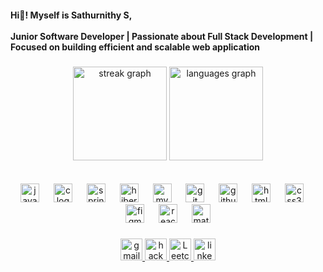 <h4 align="left">Hi👋! Myself is Sathurnithy S,<br><br>Junior Software Developer |  Passionate about Full Stack Development | Focused on building efficient and scalable web application</h4>

###

<div align="center">
  <img src="https://streak-stats.demolab.com?user=Sadhurnithy&locale=en&mode=daily&theme=dracula&hide_border=false&border_radius=5" height="150" alt="streak graph"  />
  <img src="https://github-readme-stats.vercel.app/api/top-langs?username=Sadhurnithy&locale=en&hide_title=false&layout=compact&card_width=320&langs_count=6&theme=dracula&hide_border=false" height="150" alt="languages graph"  />
</div>

<br>
<br>

<div align="center">
  <img src="https://skillicons.dev/icons?i=java" height="30" alt="java logo"  />
  <img width="15" />
  <img src="https://skillicons.dev/icons?i=c" height="30" alt="c logo"  />
  <img width="15" />
  <img src="https://skillicons.dev/icons?i=spring" height="30" alt="spring logo"  />
  <img width="15" />
  <img src="https://skillicons.dev/icons?i=hibernate" height="30" alt="hibernate logo"  />
  <img width="15" />
  <img src="https://skillicons.dev/icons?i=mysql" height="30" alt="mysql logo"  />
  <img width="15" />
  <img src="https://skillicons.dev/icons?i=git" height="30" alt="git logo"  />
  <img width="15" />
  <img src="https://skillicons.dev/icons?i=github" height="30" alt="github logo"  />
  <img width="15" />
  <img src="https://skillicons.dev/icons?i=html" height="30" alt="html5 logo"  />
  <img width="15" />
  <img src="https://skillicons.dev/icons?i=css" height="30" alt="css3 logo"  />
  <img width="15" />
  <img src="https://skillicons.dev/icons?i=figma" height="30" alt="figma logo"  />
  <img width="15" />
  <img src="https://skillicons.dev/icons?i=react" height="30" alt="react logo"  />
  <img width="15" />
  <img src="https://skillicons.dev/icons?i=materialui" height="30" alt="materialui logo"  />
</div>

###

<div align="center">
  <a href="sathurnithys@gmail.com" target="_blank">
    <img src="https://raw.githubusercontent.com/maurodesouza/profile-readme-generator/master/src/assets/icons/social/gmail/default.svg" width="35" height="35" alt="gmail logo"  />
  </a>
  <a href="https://www.hackerrank.com/profile/sathurnithy" target="_blank">
    <img src="https://raw.githubusercontent.com/maurodesouza/profile-readme-generator/master/src/assets/icons/social/hackerrank/default.svg" width="35" height="35" alt="hackerrank logo"  />
  </a>
  <a href="https://www.leetcode.com/profile/sathurnithy" target="_blank">
    <img src="https://commons.wikimedia.org/wiki/File:LeetCode_Logo_1.png" width="35" height="35" alt="Leetcode logo"  />
  </a>
  <a href="https://www.linkedin.com/in/sathurnithy/" target="_blank">
    <img src="https://raw.githubusercontent.com/maurodesouza/profile-readme-generator/master/src/assets/icons/social/linkedin/default.svg" width="35" height="35" alt="linkedin logo"  />
  </a>
</div>

###
